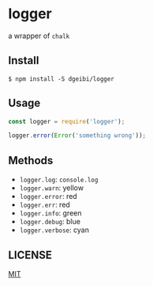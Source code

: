 # logger

a wrapper of `chalk`

## Install

```
$ npm install -S dgeibi/logger
```

## Usage

``` js
const logger = require('logger');

logger.error(Error('something wrong'));
```

## Methods

- `logger.log`: `console.log`
- `logger.warn`: yellow
- `logger.error`: red
- `logger.err`: red
- `logger.info`: green
- `logger.debug`: blue
- `logger.verbose`: cyan

## LICENSE

[MIT](LICENSE)
